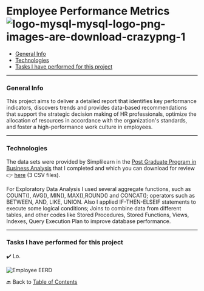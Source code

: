 # Employee Performance Metrics  ![logo-mysql-mysql-logo-png-images-are-download-crazypng-1](https://github.com/KaroLili1/myBAPortfolio.com/assets/155495785/d61c708f-fcdc-41c4-b2f2-d141790c6455)

- [General Info](https://github.com/KaroLili1/myBAPortfolio.com/blob/main/MySQL/README.md#general-info)
- [Technologies](https://github.com/KaroLili1/myBAPortfolio.com/blob/main/MySQL/README.md#technologies)
- [Tasks I have performed for this project](https://github.com/KaroLili1/myBAPortfolio.com/blob/main/MySQL/README.md#tasks-i-have-performed-for-this-project)
---

### **General Info**

This project aims to deliver a detailed report that identifies key performance indicators, discovers trends and provides data-based recommendations that support the strategic decision making of HR professionals, optimize the allocation of resources in accordance with the organization's standards, and foster a high-performance work culture in employees.
- - -

### **Technologies**
The data sets were provided by Simplilearn in the [Post Graduate Program in Business Analysis](https://www.simplilearn.com/pgp-business-analysis-certification-training-course) that I completed and which you can download for review 👉 [here](MySQL) (3 CSV files).

For Exploratory Data Analysis I used several aggregate functions, such as COUNT(), AVG(), MIN(), MAX(),ROUND() and CONCAT(); operators such as BETWEEN, AND, LIKE, UNION.  Also I applied IF-THEN-ELSEIF statements to execute some logical conditions; Joins to combine data from different tables, and other codes like Stored Procedures, Stored Functions, Views, Indexes, Query Execution Plan to improve database performance.
- - -

### **Tasks I have performed for this project**
✔️ Lo.<br />


![Employee EERD](https://github.com/KaroLili1/myBAPortfolio.com/assets/155495785/8b69f853-c17c-4274-8a2b-c24f07f3183e)


🔙 Back to [Table of Contents](https://github.com/KaroLili1/myBAPortfolio.com)
